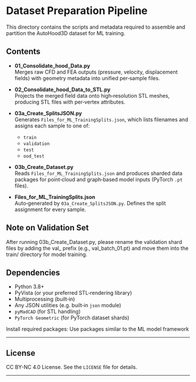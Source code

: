 # Dataset Preparation Pipeline

This directory contains the scripts and metadata required to assemble and partition the AutoHood3D dataset for ML training.

## Contents

- **01_Consolidate_hood_Data.py**  
  Merges raw CFD and FEA outputs (pressure, velocity, displacement fields) with geometry metadata into unified per‑sample files.

- **02_Consolidate_hood_Data_to_STL.py**  
  Projects the merged field data onto high‑resolution STL meshes, producing STL files with per‑vertex attributes.

- **03a_Create_SplitsJSON.py**  
  Generates `Files_for_ML_TrainingSplits.json`, which lists filenames and assigns each sample to one of:  
  - `train`  
  - `validation`  
  - `test`  
  - `ood_test`

- **03b_Create_Dataset.py**  
  Reads `Files_for_ML_TrainingSplits.json` and produces sharded data packages for point‑cloud and graph‑based model inputs (PyTorch `.pt` files).

- **Files_for_ML_TrainingSplits.json**  
  Auto‑generated by `03a_Create_SplitsJSON.py`. Defines the split assignment for every sample.

## Note on Validation Set

After running 03b_Create_Dataset.py, please rename the validation shard files by adding the val_ prefix (e.g., val_batch_01.pt) and move them into the train/ directory for model training.

## Dependencies

- Python 3.8+  
- PyVista (or your preferred STL‐rendering library)  
- Multiprocessing (built‑in)  
- Any JSON utilities (e.g. built‑in `json` module)
- `pyMadCAD` (for STL handling)  
- `PyTorch Geometric` (for PyTorch dataset shards)

Install required packages:
Use packages similar to the ML model framework

---

##  License

CC BY-NC 4.0 License. See the `LICENSE` file for details.

---



